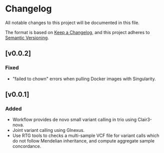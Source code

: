 # Changelog
All notable changes to this project will be documented in this file.

The format is based on [Keep a Changelog](https://keepachangelog.com/en/1.1.0/),
and this project adheres to [Semantic Versioning](https://semver.org/spec/v2.0.0.html).

## [v0.0.2]
### Fixed
* "failed to chown" errors when pulling Docker images with Singularity.

## [v0.0.1]
### Added
* Workflow provides de novo small variant calling in trio using Clair3-nova.
* Joint variant calling using Glnexus.
* Use RTG tools to checks a multi-sample VCF file for variant calls which do not follow Mendelian inheritance, and compute aggregate sample concordance.
